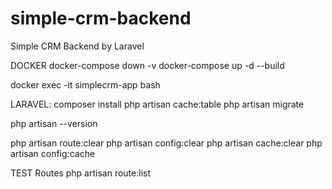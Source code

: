 # simple-crm-backend
Simple CRM Backend by Laravel

DOCKER
docker-compose down -v
docker-compose up -d --build

docker exec -it simplecrm-app bash

LARAVEL:
composer install
php artisan cache:table
php artisan migrate

php artisan --version

php artisan route:clear
php artisan config:clear
php artisan cache:clear
php artisan config:cache

TEST Routes
php artisan route:list
